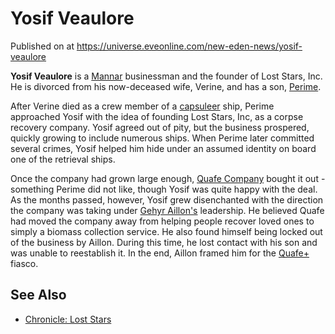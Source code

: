 # Yosif Veaulore
Published on  at https://universe.eveonline.com/new-eden-news/yosif-veaulore

**Yosif Veaulore** is a [Mannar](4BaMCkOwYaPpd4ZMtEfEY) businessman and the founder of Lost Stars, Inc. He is divorced from his now-deceased wife, Verine, and has a son, [Perime](4FTWbLWsDznVocb4juSNYc).

After Verine died as a crew member of a [capsuleer](2klMsyfd5quK05XnGL9wNB) ship, Perime approached Yosif with the idea of founding Lost Stars, Inc, as a corpse recovery company. Yosif agreed out of pity, but the business prospered, quickly growing to include numerous ships. When Perime later committed several crimes, Yosif helped him hide under an assumed identity on board one of the retrieval ships.

Once the company had grown large enough, [Quafe Company](ssPYMESgTyz1rl4fTojD6) bought it out - something Perime did not like, though Yosif was quite happy with the deal. As the months passed, however, Yosif grew disenchanted with the direction the company was taking under [Gehyr Aillon's](4kOfLWgkI7AR34IBxJc0I3) leadership. He believed Quafe had moved the company away from helping people recover loved ones to simply a biomass collection service. He also found himself being locked out of the business by Aillon. During this time, he lost contact with his son and was unable to reestablish it. In the end, Aillon framed him for the [Quafe+](7LIn9llI0ZBSXDQ1VxZr2g) fiasco.

See Also
--------
-   [Chronicle: Lost Stars](4JQDhbxB9nTdAF2cmCWPF8)
